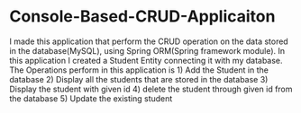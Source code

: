 # Console-Based-CRUD-Applicaiton
I made this application that perform the CRUD operation on the data stored in the database(MySQL), using Spring ORM(Spring framework module). In this application I created a Student Entity connecting it with my database.
The Operations perform in this application is 1) Add the Student in the database 2) Display all the students that are stored in the database 3) Display the student with given id 4) delete the student through given id from the database 5) Update the existing student
